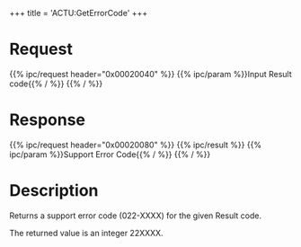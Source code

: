 +++
title = 'ACTU:GetErrorCode'
+++

# Request

{{% ipc/request header="0x00020040" %}}
{{% ipc/param %}}Input Result code{{% / %}}
{{% / %}}

# Response

{{% ipc/request header="0x00020080" %}}
{{% ipc/result %}}
{{% ipc/param %}}Support Error Code{{% / %}}
{{% / %}}

# Description

Returns a support error code (022-XXXX) for the given Result code.

The returned value is an integer 22XXXX.

